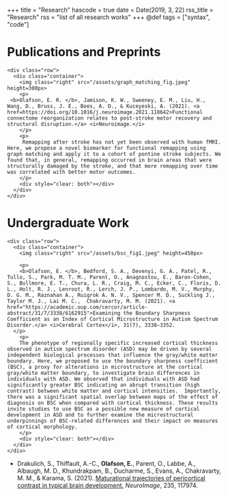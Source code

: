 +++
title = "Research"
hascode = true
date = Date(2019, 3, 22)
rss_title = "Research"
rss = "list of all research works"
+++
@def tags = ["syntax", "code"]


# Publications and Preprints

~~~
<div class="row">
  <div class="container">
    <img class="right" src="/assets/graph_matching_fig.jpeg" height=300px>
    <p>
 <b>Olafson, E. R. </b>, Jamison, K. W., Sweeney, E. M., Liu, H., Wang, D., Bruss, J. E., Boes, A. D., & Kuceyeski, A. (2021). <a href=https://doi.org/10.1016/j.neuroimage.2021.118642>Functional connectome reorganization relates to post-stroke motor recovery and structural disruption.</a> <i>Neuroimage.</i>
    </p>
    <p>
     Remapping after stroke has not yet been observed with human fMRI. Here, we propose a novel biomarker for functional remapping using graph matching and apply it to a cohort of pontine stroke subjects. We found that, in general, remapping occurred in brain areas that were structurally damaged by the stroke, and that more remapping over time was correlated with better motor outcomes. 
    </p>
    <div style="clear: both"></div>
  </div>
</div>
~~~



# Undergraduate Work


~~~
<div class="row">
  <div class="container">
    <img class="right" src="/assets/bsc_fig1.jpeg" height=450px>

    <p>
    <b>Olafson, E. </b>, Bedford, S. A., Devenyi, G. A., Patel, R., Tullo, S., Park, M. T. M., Parent, O., Anagnostou, E., Baron-Cohen, S., Bullmore, E. T., Chura, L. R., Craig, M. C., Ecker, C., Floris, D. L., Holt, R. J., Lenroot, R., Lerch, J. P., Lombardo, M. V., Murphy, D. G. M., Raznahan A., Ruigrok A. N. V., Spencer M. D., Suckling J., Taylor M. J., Lai M. C.,  Chakravarty, M. M. (2021). <a href="https://academic.oup.com/cercor/article-abstract/31/7/3338/6162915">Examining the Boundary Sharpness Coefficient as an Index of Cortical Microstructure in Autism Spectrum Disorder.</a> <i>Cerebral Cortex</i>, 31(7), 3338–3352.
  </p>
    <p>
    The phenotype of regionally specific increased cortical thickness observed in autism spectrum disorder (ASD) may be driven by several independent biological processes that influence the gray/white matter boundary. Here, we proposed to use the boundary sharpness coefficient (BSC), a proxy for alterations in microstructure at the cortical gray/white matter boundary, to investigate brain differences in individuals with ASD. We observed that individuals with ASD had significantly greater BSC indicating an abrupt transition (high contrast) between white matter and cortical intensities.  Importantly, there was a significant spatial overlap between maps of the effect of diagnosis on BSC when compared with cortical thickness. These results invite studies to use BSC as a possible new measure of cortical development in ASD and to further examine the microstructural underpinnings of BSC-related differences and their impact on measures of cortical morphology.
    </p>
    <div style="clear: both"></div>
  </div>
</div>
~~~




* Drakulich, S., Thiffault, A.-C., **Olafson, E.**, Parent, O., Labbe, A., Albaugh, M. D., Khundrakpam, B., Ducharme, S., Evans, A., Chakravarty, M. M., & Karama, S. (2021). [Maturational trajectories of pericortical contrast in typical brain development.](https://www.sciencedirect.com/science/article/pii/S1053811921002512) _NeuroImage_, 235, 117974.


